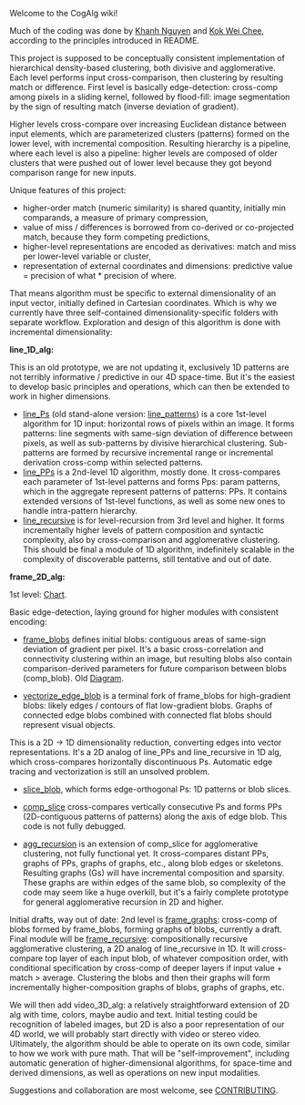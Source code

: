 Welcome to the CogAlg wiki!

Much of the coding was done by [Khanh Nguyen](https://github.com/khanh93vn/CogAlg) and [Kok Wei Chee](https://github.com/kwcckw/CogAlg), according to the principles introduced in README.

This project is supposed to be conceptually consistent implementation of hierarchical density-based clustering, both divisive and agglomerative. Each level performs input cross-comparison, then clustering by resulting match or difference. First level is basically edge-detection: cross-comp among pixels in a sliding kernel, followed by flood-fill: image segmentation by the sign of resulting match (inverse deviation of gradient).

Higher levels cross-compare over increasing Euclidean distance between input elements, which are parameterized clusters (patterns) formed on the lower level, with incremental composition. Resulting hierarchy is a pipeline, where each level is also a pipeline: higher levels are composed of older clusters that were pushed out of lower level because they got beyond comparison range for new inputs.

Unique features of this project:
- higher-order match (numeric similarity) is shared quantity, initially min comparands, a measure of primary compression, 
- value of miss / differences is borrowed from co-derived or co-projected match, because they form competing predictions,
- higher-level representations are encoded as derivatives: match and miss per lower-level variable or cluster,
- representation of external coordinates and dimensions: predictive value = precision of what * precision of where.

That means algorithm must be specific to external dimensionality of an input vector, initially defined in Cartesian coordinates. Which is why we currently have three self-contained dimensionality-specific folders with separate workflow. Exploration and design of this algorithm is done with incremental dimensionality:

**line_1D_alg:**

This is an old prototype, we are not updating it, exclusively 1D patterns are not terribly informative / predictive in our 4D space-time. 
But it's the easiest to develop basic principles and operations, which can then be extended to work in higher dimensions.

- [line_Ps](https://github.com/boris-kz/CogAlg/blob/master/line_1D_alg/line_P.py) (old stand-alone version: [line_patterns](https://github.com/boris-kz/CogAlg/blob/master/line_1D_alg/line_patterns.py)) is a core 1st-level algorithm for 1D input: horizontal rows of pixels within an image. It forms patterns: line segments with same-sign deviation of difference between pixels, as well as sub-patterns by divisive hierarchical clustering. Sub-patterns are formed by recursive incremental range or incremental derivation cross-comp within selected patterns.  
- [line_PPs](https://github.com/boris-kz/CogAlg/blob/master/line_1D_alg/line_PPs.py) is a 2nd-level 1D algorithm, mostly done. It cross-compares each parameter of 1st-level patterns and forms Pps: param patterns, which in the aggregate represent patterns of patterns: PPs. It contains extended versions of 1st-level functions, as well as some new ones to handle intra-pattern hierarchy. 
- [line_recursive](https://github.com/boris-kz/CogAlg/blob/master/line_1D_alg/line_recursive.py) is for level-recursion from 3rd level and higher. It forms incrementally higher levels of pattern composition and syntactic complexity, also by cross-comparison and agglomerative clustering. This should be final a module of 1D algorithm, indefinitely scalable in the complexity of discoverable patterns, still tentative and out of date.

**frame_2D_alg:**

 1st level: [Chart](https://github.com/boris-kz/CogAlg/blob/master/frame_2D_alg/Illustrations/1st_level_2D_alg.png).

 Basic edge-detection, laying ground for higher modules with consistent encoding:
- [frame_blobs](https://github.com/boris-kz/CogAlg/blob/master/frame_2D_alg/frame_blobs.py) defines initial blobs: contiguous areas of same-sign deviation of gradient per pixel. It's a basic cross-correlation and connectivity clustering within an image, but resulting blobs also contain comparison-derived parameters for future comparison between blobs (comp_blob). Old [Diagram](https://github.com/boris-kz/CogAlg/blob/master/frame_2D_alg/Illustrations/intra_blob_scheme.png).

- [vectorize_edge_blob](https://github.com/boris-kz/CogAlg/tree/master/frame_2D_alg/vectorize_edge_blob) is a terminal fork of frame_blobs for high-gradient blobs: likely edges / contours of flat low-gradient blobs. Graphs of connected edge blobs combined with connected flat blobs should represent visual objects.

 This is a 2D -> 1D dimensionality reduction, converting edges into vector representations. It's a 2D analog of line_PPs and line_recursive in 1D alg, which cross-compares horizontally discontinuous Ps. Automatic edge tracing and vectorization is still an unsolved problem. 
  
  - [slice_blob](https://github.com/boris-kz/CogAlg/blob/master/frame_2D_alg/vectorize_edge_blob/slice_blob.py), which forms edge-orthogonal Ps: 1D patterns or blob slices.
  - [comp_slice](https://github.com/boris-kz/CogAlg/blob/master/frame_2D_alg/vectorize_edge_blob/comp_slice.py) cross-compares vertically consecutive Ps and forms PPs (2D-contiguous patterns of patterns) along the axis of edge blob. This code is not fully debugged.

  - [agg_recursion](https://github.com/boris-kz/CogAlg/blob/master/frame_2D_alg/vectorize_edge_blob/agg_recursion.py) is an extension of comp_slice for agglomerative clustering, not fully functional yet. It cross-compares distant PPs, graphs of PPs, graphs of graphs, etc., along blob edges or skeletons. Resulting graphs (Gs) will have incremental composition and sparsity. These graphs are within edges of the same blob, so complexity of the code may seem like a huge overkill, but it's a fairly complete prototype for general agglomerative recursion in 2D and higher.

 Initial drafts, way out of date:
 2nd level is [frame_graphs](https://github.com/boris-kz/CogAlg/blob/master/frame_2D_alg/frame_graphs.py): cross-comp of blobs formed by frame_blobs, forming graphs of blobs, currently a draft.
 Final module will be [frame_recursive](https://github.com/boris-kz/CogAlg/blob/master/frame_2D_alg/frame_recursive.py): compositionally recursive agglomerative clustering, a 2D analog of line_recursive in 1D. It will cross-compare top layer of each input blob, of whatever composition order, with conditional specification by cross-comp of deeper layers if input value + match > average. Clustering the blobs and then their graphs will form incrementally higher-composition graphs of blobs, graphs of graphs, etc.

We will then add video_3D_alg: a relatively straightforward extension of 2D alg with time, colors, maybe audio and text. Initial testing could be recognition of labeled images, but 2D is also a poor representation of our 4D world, we will probably start directly with video or stereo video.
Ultimately, the algorithm should be able to operate on its own code, similar to how we work with pure math. That will be "self-improvement", including automatic generation of higher-dimensional algorithms, for space-time and derived dimensions, as well as operations on new input modalities.  

Suggestions and collaboration are most welcome, see [CONTRIBUTING](https://github.com/boris-kz/CogAlg/blob/master/CONTRIBUTING.md).